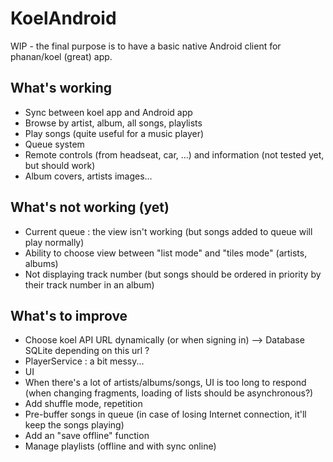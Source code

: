 # KoelAndroid
WIP - the final purpose is to have a basic native Android client for phanan/koel (great) app.

## What's working

- Sync between koel app and Android app
- Browse by artist, album, all songs, playlists
- Play songs (quite useful for a music player)
- Queue system
- Remote controls (from headseat, car, ...) and information (not tested yet, but should work)
- Album covers, artists images...

## What's not working (yet)

- Current queue : the view isn't working (but songs added to queue will play normally)
- Ability to choose view between "list mode" and "tiles mode" (artists, albums)
- Not displaying track number (but songs should be ordered in priority by their track number in an album)

## What's to improve

- Choose koel API URL dynamically (or when signing in) --> Database SQLite depending on this url ?
- PlayerService : a bit messy...
- UI
- When there's a lot of artists/albums/songs, UI is too long to respond (when changing fragments, loading of lists should be asynchronous?)
- Add shuffle mode, repetition
- Pre-buffer songs in queue (in case of losing Internet connection, it'll keep the songs playing)
- Add an "save offline" function
- Manage playlists (offline and with sync online)
